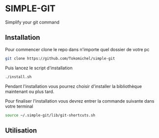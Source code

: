 # SIMPLE-GIT

Simplify your git command

## Installation
Pour commencer clone le repo dans n'importe quel dossier de votre pc
```bash
git clone https://github.com/Tokomichel/simple-git
```

Puis lancez le script d'installation
```bash
./install.sh
```

Pendant l'installation vous pourrez choisir d'installer la bibliothèque maintenant ou plus tard.

Pour finaliser l'installation vous devrez entrer la commande suivante dans votre terminal
```bash
source ~/.simple-git/lib/git-shortcuts.sh
```

## Utilisation



